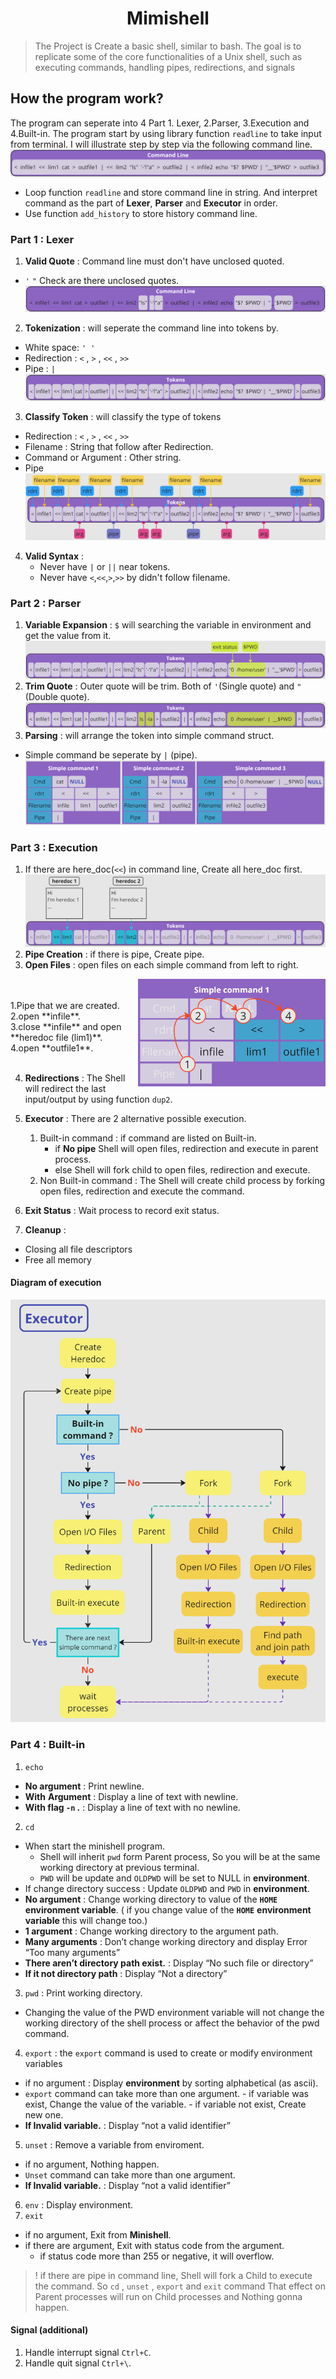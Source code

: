 <h1 align="center">Mimishell</h1>

> The Project is Create a basic shell, similar to bash. The goal is to replicate some of the core functionalities of a Unix shell, such as executing commands, handling pipes, redirections, and signals

## How the program work?
The program can seperate into 4 Part 1. Lexer, 2.Parser, 3.Execution and 4.Built-in. The program start by using library function `readline` to take input from terminal. I will illustrate step by step via the following command line.
![.](images/readline.png)
- Loop function `readline` and store command line in string. And interpret command as the part of **Lexer**, **Parser** and **Executor** in order.
- Use function `add_history` to store history command line.
### Part 1 : Lexer
1. **Valid Quote** : Command line must don't have unclosed quoted.
- `'` `"` Check are there unclosed quotes.
![.](images/01lexer-checkquote.png)
2. **Tokenization** : will seperate the command line into tokens by.
- White space: `' '` 
- Redirection : `<` , `>` , `<<` , `>>`
- Pipe : `|`
![.](images/01lexer-tokenization.png)
3. **Classify Token** : will classify the type of tokens
- Redirection : `<` , `>` , `<<` , `>>`
- Filename : String that follow after Redirection.
- Command or Argument : Other string.
- Pipe
![.](images/01lexer-classify_token.png)
4. **Valid Syntax** :
    - Never have `|` or `||` near tokens. <br>
    - Never have `<`,`<<`,`>`,`>>` by didn't follow filename. <br>

### Part 2 : Parser
1. **Variable Expansion** : `$` will searching the variable in environment and get the value from it.
![.](images/02parser-expander.png)
2. **Trim Quote** : Outer quote will be trim. Both of `'`(Single quote) and `"`(Double quote).
![.](images/02parser-trim_quote.png)
3. **Parsing** : will arrange the token into simple command struct.
- Simple command be seperate by `|` (pipe).
![.](images/02parser-parsing_token.png)

### Part 3 : Execution
1. If there are here_doc(`<<`) in command line, Create all here_doc first.
![.](images/03executor-create_heredoc.png)
2. **Pipe Creation** : if there is pipe, Create pipe.
3. **Open Files** : open files on each simple command from left to right.<br>
<img align="right" alt="Coding" width="300" src="images/03executor-open_file.png">
<br><br>
    1.Pipe that we are created.<br>
    2.open **infile**.<br>
    3.close **infile** and open **heredoc file (lim1)**.<br>
    4.open **outfile1**.<br>

<br>

4. **Redirections** : The Shell will redirect the last input/output by using function `dup2`.

5. **Executor** : There are 2 alternative possible execution.
    1. Built-in command : if command are listed on Built-in.
        - if **No pipe** Shell will open files, redirection and execute in parent process.
        - else Shell will fork child to open files, redirection and execute.
    2. Non Built-in command : The Shell will create child process by forking open files, redirection and execute the command.
6. **Exit Status** : Wait process to record exit status.
7. **Cleanup** :
- Closing all file descriptors
- Free all memory

#### Diagram of execution
![.](images/03executor-diagram.png)

### Part 4 : Built-in
1. `echo`
- **No argument** : Print newline.
- **With** **Argument** : Display a line of text with newline.
- **With flag `-n` .** : Display a line of text with no newline.
2. `cd`
- When start the minishell program.
    - Shell will inherit `pwd` form Parent process, So you will be at the same working directory at previous terminal.
    - `PWD` will be update and `OLDPWD` will be set to NULL in **environment**.
- If change directory success : Update `OLDPWD` and `PWD` in **environment**.
- **No argument** : Change working directory to value of the **`HOME`** **environment variable**. ( if you change value of the **`HOME`** **environment variable** this will change too.)
- **1 argument** : Change working directory to the argument path.
- **Many arguments** : Don’t change working directory and display Error “Too many arguments”
- **There aren’t directory path exist.** : Display “No such file or directory”
- **If it not directory path** : Display “Not a directory”
3. `pwd` : Print working directory.
- Changing the value of the PWD environment variable will not change the working directory of the shell process or affect the behavior of the pwd command.
4. `export` : the `export` command is used to create or modify environment variables
- if no argument : Display **environment** by sorting alphabetical (as ascii).
- `export` command can take more than one argument.
        - if variable was exist, Change the value of the variable.
        - if variable not exist, Create new one.
- **If Invalid variable.** : Display “not a valid identifier”
5. `unset` : Remove a variable from enviroment.
- if no argument, Nothing happen.
- `Unset` command can take more than one argument.
- **If Invalid variable.** : Display “not a valid identifier”
6. `env` : Display environment.
7. `exit`
- if no argument, Exit from **Minishell**.
- if there are argument, Exit with status code from the argument.
    - if status code more than 255 or negative, it will overflow.

> ! if there are pipe in command line, Shell will fork a Child to execute the command. So `cd` , `unset` , `export` and `exit` command That effect on Parent processes will run on Child processes and Nothing gonna happen.
#### Signal (additional)
1. Handle interrupt signal `Ctrl+C`.<br>
2. Handle quit signal `Ctrl+\`.<br>

